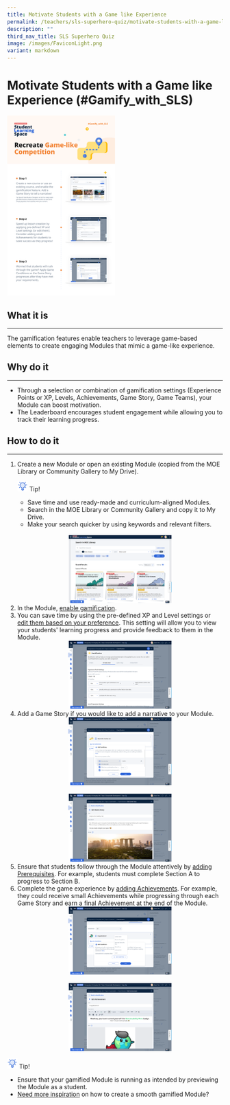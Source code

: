 ```yaml
---
title: Motivate Students with a Game like Experience
permalink: /teachers/sls-superhero-quiz/motivate-students-with-a-game-like-experience/
description: ""
third_nav_title: SLS Superhero Quiz
image: /images/FaviconLight.png
variant: markdown
---
```

<h1 class="page-title">Motivate Students with a Game like Experience (#Gamify_with_SLS)</h1>
<a target="_blank" href="/files/Marcomms/SLS%20Superhero%20Quiz/Gamify%2001.pdf"><img style="width:50%" src="/images/2Teacher/Marcomms/SLS%20Superhero%20Quiz/Gamify%2001.png"></a>
  <h2>What it is</h2>
  <hr>
  <p>The gamification features enable teachers to leverage game-based elements to create engaging Modules that mimic a game-like experience.</p>
  
  <h2>Why do it</h2>
  <hr>
  <ul>
    <li>Through a selection or combination of gamification settings (Experience Points or XP, Levels, Achievements, Game Story, Game Teams), your Module can boost motivation.</li>
    <li>The Leaderboard encourages student engagement while allowing you to track their learning progress.</li>
  </ul>
  
  <h2>How to do it</h2>
  <hr>
  <ol>
    <li>Create a new Module or open an existing Module (copied from the MOE Library or Community Gallery to My Drive).</li>
    

<p><img style="width:1.5rem; display: inline;" src="/images/Icons/Bulb32.svg"> Tip!
</p> 
         <ul>
          <li>Save time and use ready-made and curriculum-aligned Modules.</li>
          <li>Search in the MOE Library or Community Gallery and copy it to My Drive.</li>
          <li>Make your search quicker by using keywords and relevant filters.</li>
        </ul>
        <br>
        <div style="text-align:center;">
          <a target="_blank" href="/images/2Teacher/Marcomms/SLS%20Superhero%20Quiz/Gamify.png"> <img style="width: 50%;" src="/images/2Teacher/Marcomms/SLS%20Superhero%20Quiz/Gamify.png"></a>
        </div>

<li>In the Module, <a target="_blank" href="/teacher-user-guide/gamify/manage-gamification-settings/">enable gamification</a>.</li>
    <li>You can save time by using the pre-defined XP and Level settings or <a target="_blank" href="/teacher-user-guide/gamify/manage-gamification-settings/">edit them based on your preference</a>. This setting will allow you to view your students' learning progress and provide feedback to them in the Module.</li>
    <div style="text-align:center;">
      <a target="_blank" href="/images/2Teacher/Marcomms/SLS%20Superhero%20Quiz/Gamify2.png"> <img style="width: 50%;" src="/images/2Teacher/Marcomms/SLS%20Superhero%20Quiz/Gamify2.png"></a>
    </div>
    <li>Add a Game Story if you would like to add a narrative to your Module.</li>
    <div style="text-align:center;">
      <a target="_blank" href="/images/2Teacher/Marcomms/SLS%20Superhero%20Quiz/Gamify3.png"> <img style="width: 50%;" src="/images/2Teacher/Marcomms/SLS%20Superhero%20Quiz/Gamify3.png"></a>
    </div>
    <br>
    <div style="text-align:center;">
      <a target="_blank" href="/images/2Teacher/Marcomms/SLS%20Superhero%20Quiz/Gamify4.png"> <img style="width: 50%;" src="/images/2Teacher/Marcomms/SLS%20Superhero%20Quiz/Gamify4.png"></a>
    </div>
    <li>Ensure that students follow through the Module attentively by <a target="_blank" href="/teacher-user-guide/differentiate/add-activity-quiz-section-prerequisites/">adding Prerequisites</a>. For example, students must complete Section A to progress to Section B.</li>
    <li>Complete the game experience by <a target="_blank" href="/teacher-user-guide/gamify/manage-gamification-settings/">adding Achievements</a>. For example, they could receive small Achievements while progressing through each Game Story and earn a final Achievement at the end of the Module.</li>
    <div style="text-align:center;">
      <a target="_blank" href="/images/2Teacher/Marcomms/SLS%20Superhero%20Quiz/Gamify5.png"> <img style="width: 50%;" src="/images/2Teacher/Marcomms/SLS%20Superhero%20Quiz/Gamify5.png"></a>
    </div>
    <br>
    <div style="text-align:center;">
      <a target="_blank" href="/images/2Teacher/Marcomms/SLS%20Superhero%20Quiz/Gamify6.png"> <img style="width: 50%;" src="/images/2Teacher/Marcomms/SLS%20Superhero%20Quiz/Gamify6.png"></a>
    </div>
  </ol>
<p><img style="width:1.5rem; display: inline;" src="/images/Icons/Bulb32.svg"> Tip!
</p>
<ul><li>Ensure that your gamified Module is running as intended by previewing the Module as a student.</li>
<li><a target="_blank" href="/teacher-user-guide/gamify/game-stories-and-collectibles/">Need more inspiration</a> on how to create a smooth gamified Module?</li></ul>
